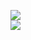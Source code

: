 [![](https://img.shields.io/badge/Made%20With-Github%20Spray-lightgrey.svg?style=for-the-badge&logo=github)](https://github.com/Annihil/github-spray#26032)  
[![](https://i.imgur.com/2DrTn0Z.gif)](https://github.com/Annihil/github-spray)